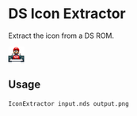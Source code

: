 # DS Icon Extractor
Extract the icon from a DS ROM.

![](icon.png?raw=true)

## Usage
    IconExtractor input.nds output.png